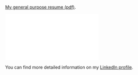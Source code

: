 [My general purpose resume (pdf)](/media/Feder-resume-address-redacted.pdf).

<embed id="resume" src="/media/Feder-resume-address-redacted.pdf"/>

You can find more detailed information on my [LinkedIn profile](https://www.linkedin.com/in/shonfeder).
